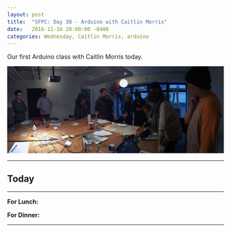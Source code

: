 ```yaml
---
layout: post
title:  "SFPC: Day 38 - Arduino with Caitlin Morris"
date:   2016-11-16 20:00:00 -0400
categories: Wednesday, Caitlin Morris, arduino
---
```


Our first Arduino class with Caitlin Morris today.

![Pano Ingrid's class](/images/IMG_5692.jpg)  

-----

<h2>Today</h2>

-----

**For Lunch:**



**For Dinner:**



-----
